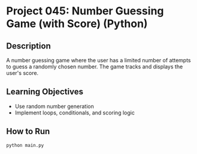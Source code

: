 # Project 045: Number Guessing Game (with Score) (Python)

## Description
A number guessing game where the user has a limited number of attempts to guess a randomly chosen number. The game tracks and displays the user's score.

## Learning Objectives
- Use random number generation
- Implement loops, conditionals, and scoring logic

## How to Run
```
python main.py
```
